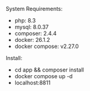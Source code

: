 System Requirements:
- php: 8.3
- mysql: 8.0.37
- composer: 2.4.4
- docker: 26.1.2
- docker compose: v2.27.0

Install:
- cd app && composer install
- docker compose up -d
- localhost:8811
